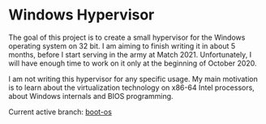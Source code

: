 # Windows Hypervisor

The goal of this project is to create a small hypervisor for the Windows operating system on 32 bit. I am aiming to finish writing it in about 5 months, before I start serving in the army at Match 2021. Unfortunately, I will have enough time to work on it only at the beginning of October 2020.

I am not writing this hypervisor for any specific usage. My main motivation is to learn about the virtualization technology on x86-64 Intel processors, about Windows internals and BIOS programming.

Current active branch: [boot-os](https://github.com/amiryeshurun/windows-hypervisor/tree/boot-os)
